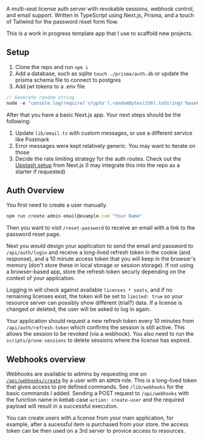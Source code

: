 A multi-seat license auth server with revokable sessions, webhook control, and email support. Written in TypeScript using Next.js, Prisma, and a touch of Tailwind for the password reset form flow.

This is a work in progress template app that I use to scaffold new projects.

## Setup

1. Clone the repo and run `npm i`
2. Add a database, such as sqlite `touch ./prisma/auth.db` or update the prisma schema file to connect to postgres
3. Add jwt tokens to a .env file

```js
// Generate random string
node -e "console.log(require('crypto').randomBytes(256).toString('base64'));"
```

After that you have a basic Next.js app. Your next steps should be the following:

1. Update `lib/email.ts` with custom messages, or use a different service like Postmark
2. Error messages were kept relatively generic. You may want to iterate on those
3. Decide the rate limiting strategy for the auth routes. Check out the [Upstash setup](https://github.com/vercel/examples/tree/main/edge-functions/api-rate-limit) from Next.js (I may integrate this into the repo as a starter if requested)

## Auth Overview

You first need to create a user manually.

```js
npm run create-admin email@example.com "Your Name"
```
Then you want to visit `/reset-password` to receive an email with a link to the password reset page.

Next you would design your application to send the email and password to `/api/auth/login` and receive a long-lived refresh token in the cookie (and response), and a 10 minute access token that you will keep in the browser's memory (don't store these in local storage or session storage). If not using a browser-based app, store the refresh token securly depending on the context of your application.

Logging in will check against available `licenses * seats`, and if no remaining licenses exist, the token will be set to `limited: true` so your resource server can possibly show different (trial?) data. If a license is changed or deleted, the user will be asked to log in again.

Your application should request a new refresh token every 10 minutes from `/api/auth/refresh-token` which confirms the session is still active. This allows the session to be revoked (via a webhook). You also need to run the `scripts/prune-sessions` to delete sessions where the license has expired.

## Webhooks overview

Webhooks are available to admins by requesting one on [`/api/webhooks/create`](https://github.com/KevinBatdorf/auth-license-server/blob/main/lib/webhooks.ts#L20) by a user with an `ADMIN` role. This is a long-lived token that gives access to pre defined commands. See `/lib/webhooks` for the basic commands I added. Sending a POST request to `/api/webhooks` with the function name in kebab case `action: create-user` and the required payload will result in a successful execution.

You can create users with a license from your main application, for example, after a sucessful item is purchased from your store. the access token can be then used on a 3rd server to provice access to resources.
